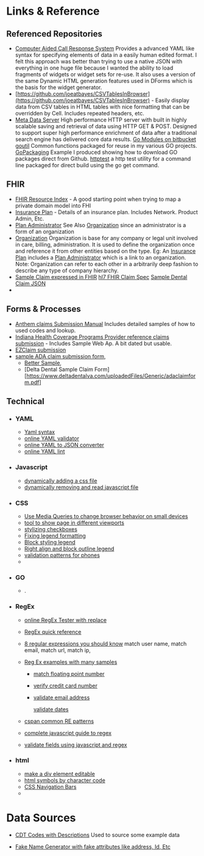 # Links & Reference

## Referenced Repositories

* [Computer Aided Call Response System](https://bitbucket.org/joexdobs/computer-aided-call-response-engine) Provides a advanced YAML like syntax for specifying elements of data in a easily human edited format.   I felt this approach was better than trying to use a native JSON with everything in one huge file because I wanted the ability to load fragments of widgets or widget sets for re-use.  It also uses a version of the same Dynamic HTML generation features used in DForms which is the basis for the widget generator.
* [https://github.com/joeatbayes/CSVTablesInBrowser](https://github.com/joeatbayes/CSVTablesInBrowser)  - Easily display data from CSV tables in HTML tables with nice formatting that can be overridden by Cell.  Includes repeated headers, etc.  
* [Meta Data Server](https://bitbucket.org/joexdobs/meta-data-server/src/master/)  High performance HTTP server with built in highly scalable saving and retrieval of data using HTTP GET & POST.  Designed to support super high performance enrichment of data after a traditional search engine has delivered core data results.  [Go Modules on bitbucket](https://medium.com/rungo/anatomy-of-modules-in-go-c8274d215c16)  [goutil](https://github.com/joeatbayes/goutil) Common functions packaged for reuse in my various GO projects.   [GoPackaging](https://github.com/joeatbayes/GoPackaging) Example I produced showing how to download GO packages direct from Github.   [httptest](https://github.com/joeatbayes/http-stress-test) a http test utility for a command line packaged for direct build using the go get command.



## FHIR

* [FHIR  Resource Index](https://www.hl7.org/fhir/resourcelist.html) -  A good starting point when trying to map a private domain model into FHI
* [Insurance Plan](https://www.hl7.org/fhir/insuranceplan.html) - Details of an insurance plan.  Includes Network.  Product Admin, Etc.  
* [Plan Administrator](https://www.hl7.org/fhir/insuranceplan-definitions.html#InsurancePlan.administeredBy)  See Also  [Organization](https://www.hl7.org/fhir/organization.html) since an administrator is a form of an organization
* [Organization](https://www.hl7.org/fhir/organization.html)  Organization is base for any company or legal unit involved in care, billing, administration.  It is used to define the organization once and reference it from other entities based on the type.  Eg:  An [Insurance Plan](https://www.hl7.org/fhir/insuranceplan.html)  includes a [Plan Administrator](https://www.hl7.org/fhir/insuranceplan-definitions.html#InsurancePlan.administeredBy)  which is a link to an organization.  Note: Organization can refer to each other in a arbitrarily deep fashion to describe any type of company hierarchy.
* [Sample Claim expressed in FHIR](https://www.hl7.org/fhir/claim-example.json.html) [hl7 FHIR Claim Spec](https://www.hl7.org/fhir/claim.html) [Sample Dental Claim JSON](https://www.hl7.org/fhir/claim-example-oral-contained.json.html)
* 

## Forms & Processes 

* [Anthem claims Submission Manual](https://www11.anthem.com/provider/nv/f5/s5/t1/pw_b130799.pdf?refer=ahpfooter) Includes detailed samples of how to used codes and lookup.
* [Indiana Health Coverage Programs Provider reference claims submission](https://www.in.gov/medicaid/files/claim%20submission%20and%20processing.pdf)  - Includes Sample Web Ap.  A bit dated but usable. 
* [EZClaim submission](https://www.ezclaim.com/manuals/premierbilling/index.html#!Documents/additionalclaimscreeninformation.htm)
* [sample ADA claim submission form](https://www.ada.org/~/media/ADA/Publications/Files/2019ADADentalClaim%20Form_2019May.pdf?la=en),  
  *  [Better Sample](https://victims.ca.gov/docs/forms/providers/adaclaimform.pdf),  
  * [Delta Dental Sample Claim Form][https://www.deltadentalva.com/uploadedFiles/Generic/adaclaimform.pdf]

## Technical

* ### **YAML**

  * [Yaml syntax](https://docs.ansible.com/ansible/latest/reference_appendices/YAMLSyntax.html)
  * [online YAML validator](https://codebeautify.org/yaml-validator)
  * [online YAML to JSON converter](https://codebeautify.org/yaml-to-json-xml-csv)
  * [online YAML lint](http://www.yamllint.com/)

* ### **Javascript**

  * [dynamically adding a css file](http://www.javascriptkit.com/javatutors/loadjavascriptcss.shtml)
  * [dynamically removing and read javascript file](http://www.javascriptkit.com/javatutors/loadjavascriptcss2.shtml)

* ### **CSS**

  * [Use Media Queries to change browser behavior on small devices](https://www.smashingmagazine.com/2010/07/how-to-use-css3-media-queries-to-create-a-mobile-version-of-your-website/)
  * [tool to show page in different viewports](https://app.protofluid.com/#https://joeatbayes.github.io/metadata-forms-gui/)
  * [stylizing checkboxes](https://cssnewbie.com/stylize-checkboxes-and-text-fields-using-css/#.XfcRdmTYq0o)
  * [Fixing legend formatting](https://beckism.com/2008/12/display_block_legend/)
  * [Block styling legend](https://beckism.com/2008/12/display_block_legend/)
  * [Right align and block outline legend](https://pixy.cz/blogg/clanky/css-fieldsetandlabels.html)
  * [validation patterns for phones](http://regexlib.com/Search.aspx?k=phone&AspxAutoDetectCookieSupport=1)
  * 

* ### **GO**

  * .
  
* ### RegEx

  * [online RegEx Tester with replace](https://www.freeformatter.com/regex-tester.html)
  
  * [RegEx quick reference](http://regexrenamer.sourceforge.net/help/regex_quickref.html)
  
  * [8 regular expressions you should know](https://code.tutsplus.com/tutorials/8-regular-expressions-you-should-know--net-6149) match user name,  match email,  match url,  match ip, 
  
  * [Reg Ex examples with many samples](https://www.regular-expressions.info/examples.html])
  
    * [match floating point number](https://www.regular-expressions.info/floatingpoint.html)
  
    * [verify credit card number](https://www.regular-expressions.info/creditcard.html)
  
    * [validate email address](https://www.regular-expressions.info/email.html)
  
      [validate dates](https://www.regular-expressions.info/dates.html)
  
  * [cspan common RE patterns](https://metacpan.org/pod/Regexp::Common)
  
  * [complete javascript guide to regex](https://www.w3schools.com/jsref/jsref_obj_regexp.asp)
  
  * [validate fields using javascript and regex](https://www.w3schools.com/jsref/jsref_obj_regexp.asp)

* ### html

  * [make a div element editable](https://www.tutorialrepublic.com/codelab.php?topic=faq&file=html5-make-element-editable)
  * [html symbols by character code](https://www.toptal.com/designers/htmlarrows/symbols/)
  * [CSS Navigation Bars](https://www.w3schools.com/css/css_navbar.asp)
  * 



# Data Sources

* [CDT Codes with Descriptions](https://ca.healthnetadvantage.com/content/dam/centene/healthnet/pdfs/medicare/2019/CA/2019-CA-HNTCD-MA-MAPD-DSNP.pdf)  Used to source some example data

* [Fake Name Generator with fake attributes like address, Id, Etc](https://www.fakenamegenerator.com/thanks.php)

  